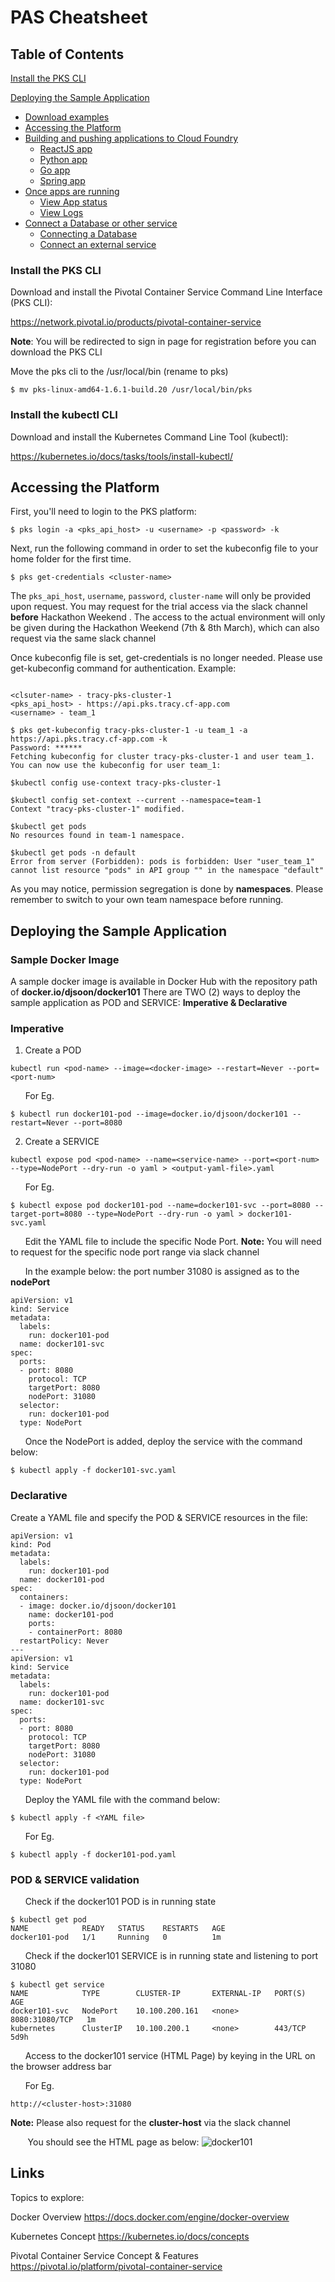 # PAS Cheatsheet

## Table of Contents

[Install the PKS CLI](#install-the-pks-cli)

[Deploying the Sample Application](#deploying-the-sample-application)
- [Download examples](#download-examples)
- [Accessing the Platform](#accessing-the-platform)
- [Building and pushing applications to Cloud Foundry](#building-and-pushing-applications-to-cloud-foundry)
  - [ReactJS app](#reactjs-app)
  - [Python app](#python-app)
  - [Go app](#go-app)
  - [Spring app](#spring-app)
- [Once apps are running](#once-apps-are-running)
  - [View App status](#view-app-status)
  - [View Logs](#view-logs)
- [Connect a Database or other service](#connect-a-database-or-other-service)
  - [Connecting a Database](#connecting-a-database)
  - [Connect an external service](#connect-an-external-service)
  
### Install the PKS CLI
Download and install the Pivotal Container Service Command Line Interface (PKS CLI):

https://network.pivotal.io/products/pivotal-container-service

**Note**: You will be redirected to sign in page for registration before you can download the PKS CLI

Move the pks cli to the /usr/local/bin (rename to pks)
```
$ mv pks-linux-amd64-1.6.1-build.20 /usr/local/bin/pks
```

### Install the kubectl CLI
Download and install the Kubernetes Command Line Tool (kubectl):

https://kubernetes.io/docs/tasks/tools/install-kubectl/


## Accessing the Platform
First, you'll need to login to the PKS platform:
```
$ pks login -a <pks_api_host> -u <username> -p <password> -k
```

Next, run the following command in order to set the kubeconfig file to your home folder for the first time.
```
$ pks get-credentials <cluster-name>
```
The `pks_api_host`, `username`, `password`, `cluster-name` will only be provided upon request. You may request for the trial access via the slack channel **before** Hackathon Weekend . The access to the actual environment will only be given during the Hackathon Weekend (7th & 8th March), which can also request via the same slack channel

Once kubeconfig file is set, get-credentials is no longer needed. Please use get-kubeconfig command for authentication.
Example:

```

<clsuter-name> - tracy-pks-cluster-1
<pks_api_host> - https://api.pks.tracy.cf-app.com
<username> - team_1

$ pks get-kubeconfig tracy-pks-cluster-1 -u team_1 -a https://api.pks.tracy.cf-app.com -k              
Password: ******
Fetching kubeconfig for cluster tracy-pks-cluster-1 and user team_1.
You can now use the kubeconfig for user team_1:

$kubectl config use-context tracy-pks-cluster-1

$kubectl config set-context --current --namespace=team-1                                             
Context "tracy-pks-cluster-1" modified.

$kubectl get pods                                                                                         
No resources found in team-1 namespace.

$kubectl get pods -n default                                                                               
Error from server (Forbidden): pods is forbidden: User "user_team_1" cannot list resource "pods" in API group "" in the namespace "default"
```
As you may notice, permission segregation is done by **namespaces**. Please remember to switch to your own team namespace before running.


## Deploying the Sample Application
### Sample Docker Image
A sample docker image is available in Docker Hub with the repository path of **docker.io/djsoon/docker101**
There are TWO (2) ways to deploy the sample application as POD and SERVICE: **Imperative & Declarative**

### Imperative

1. Create a POD
```
kubectl run <pod-name> --image=<docker-image> --restart=Never --port=<port-num> 
```
&nbsp;&nbsp;&nbsp;&nbsp;&nbsp;&nbsp;For Eg.
```
$ kubectl run docker101-pod --image=docker.io/djsoon/docker101 --restart=Never --port=8080
```

2. Create a SERVICE
```
kubectl expose pod <pod-name> --name=<service-name> --port=<port-num> --type=NodePort --dry-run -o yaml > <output-yaml-file>.yaml
```
&nbsp;&nbsp;&nbsp;&nbsp;&nbsp;&nbsp;For Eg.
```
$ kubectl expose pod docker101-pod --name=docker101-svc --port=8080 --target-port=8080 --type=NodePort --dry-run -o yaml > docker101-svc.yaml
```
&nbsp;&nbsp;&nbsp;&nbsp;&nbsp;&nbsp;Edit the YAML file to include the specific Node Port. **Note:** You will need to request for the specific node port range via slack channel

&nbsp;&nbsp;&nbsp;&nbsp;&nbsp;&nbsp;In the example below: the port number 31080 is assigned as to the **nodePort**
```
apiVersion: v1
kind: Service
metadata:
  labels:
    run: docker101-pod
  name: docker101-svc
spec:
  ports:
  - port: 8080
    protocol: TCP
    targetPort: 8080
    nodePort: 31080
  selector:
    run: docker101-pod
  type: NodePort
```
&nbsp;&nbsp;&nbsp;&nbsp;&nbsp;&nbsp;Once the NodePort is added, deploy the service with the command below:
```
$ kubectl apply -f docker101-svc.yaml
```

### Declarative

Create a YAML file and specify the POD & SERVICE resources in the file:

```
apiVersion: v1
kind: Pod
metadata:
  labels:
    run: docker101-pod
  name: docker101-pod
spec:
  containers:
  - image: docker.io/djsoon/docker101
    name: docker101-pod
    ports:
    - containerPort: 8080
  restartPolicy: Never
---
apiVersion: v1
kind: Service
metadata:
  labels:
    run: docker101-pod
  name: docker101-svc
spec:
  ports:
  - port: 8080
    protocol: TCP
    targetPort: 8080
    nodePort: 31080
  selector:
    run: docker101-pod
  type: NodePort
```
&nbsp;&nbsp;&nbsp;&nbsp;&nbsp;&nbsp;Deploy the YAML file with the command below:
```
$ kubectl apply -f <YAML file>
```

&nbsp;&nbsp;&nbsp;&nbsp;&nbsp;&nbsp;For Eg.

```
$ kubectl apply -f docker101-pod.yaml
```

### POD & SERVICE validation

&nbsp;&nbsp;&nbsp;&nbsp;&nbsp;&nbsp;Check if the docker101 POD is in running state
```
$ kubectl get pod
NAME            READY   STATUS    RESTARTS   AGE
docker101-pod   1/1     Running   0          1m
```
&nbsp;&nbsp;&nbsp;&nbsp;&nbsp;&nbsp;Check if the docker101 SERVICE is in running state and listening to port 31080
```
$ kubectl get service
NAME            TYPE        CLUSTER-IP       EXTERNAL-IP   PORT(S)          AGE
docker101-svc   NodePort    10.100.200.161   <none>        8080:31080/TCP   1m
kubernetes      ClusterIP   10.100.200.1     <none>        443/TCP          5d9h
```

&nbsp;&nbsp;&nbsp;&nbsp;&nbsp;&nbsp;Access to the docker101 service (HTML Page) by keying in the URL on the browser address bar

&nbsp;&nbsp;&nbsp;&nbsp;&nbsp;&nbsp;For Eg.
```
http://<cluster-host>:31080
```

**Note:** Please also request for the **cluster-host** via the slack channel
  
&nbsp;&nbsp;&nbsp;&nbsp;&nbsp;&nbsp;
You should see the HTML page as below:
![docker101](/docker101.png)



## Links

Topics to explore:

Docker Overview
https://docs.docker.com/engine/docker-overview

Kubernetes Concept
https://kubernetes.io/docs/concepts

Pivotal Container Service Concept & Features
https://pivotal.io/platform/pivotal-container-service


